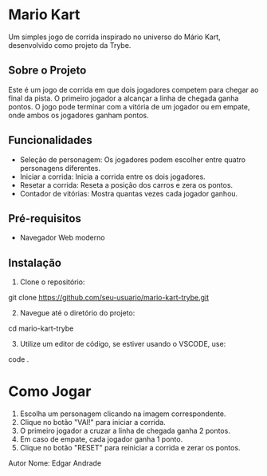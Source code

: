 # Mario Kart 

Um simples jogo de corrida inspirado no universo do Mário Kart, desenvolvido como projeto da Trybe.

## Sobre o Projeto

Este é um jogo de corrida em que dois jogadores competem para chegar ao final da pista. O primeiro jogador a alcançar a linha de chegada ganha pontos. O jogo pode terminar com a vitória de um jogador ou em empate, onde ambos os jogadores ganham pontos.

## Funcionalidades

- Seleção de personagem: Os jogadores podem escolher entre quatro personagens diferentes.
- Iniciar a corrida: Inicia a corrida entre os dois jogadores.
- Resetar a corrida: Reseta a posição dos carros e zera os pontos.
- Contador de vitórias: Mostra quantas vezes cada jogador ganhou.

## Pré-requisitos

- Navegador Web moderno

## Instalação

1. Clone o repositório:

git clone https://github.com/seu-usuario/mario-kart-trybe.git

2. Navegue até o diretório do projeto:

cd mario-kart-trybe

3. Utilize um editor de código, se estiver usando o VSCODE, use:

code .


# Como Jogar

1. Escolha um personagem clicando na imagem correspondente.
2. Clique no botão "VAI!" para iniciar a corrida.
3. O primeiro jogador a cruzar a linha de chegada ganha 2 pontos.
4. Em caso de empate, cada jogador ganha 1 ponto.
5. Clique no botão "RESET" para reiniciar a corrida e zerar os pontos.


Autor
Nome: Edgar Andrade



